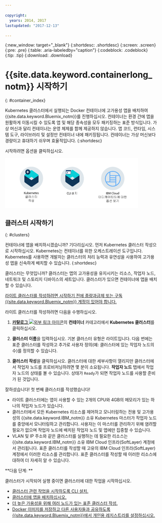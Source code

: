 ```yaml
---

copyright:
  years: 2014, 2017
lastupdated: "2017-12-13"

---
```


{:new_window: target="_blank"}
{:shortdesc: .shortdesc}
{:screen: .screen}
{:pre: .pre}
{:table: .aria-labeledby="caption"}
{:codeblock: .codeblock}
{:tip: .tip}
{:download: .download}


# {{site.data.keyword.containerlong_notm}} 시작하기
{: #container_index}

Kubernetes 클러스터에서 실행되는 Docker 컨테이너에 고가용성 앱을 배치하여 {{site.data.keyword.Bluemix_notm}}를 진행하십시오. 컨테이너는 환경 간에 앱을 원활하게 이동시킬 수 있도록 앱 및 해당 종속성을 모두 패키징하는 표준 방식입니다. 가상 머신과 달리 컨테이너는 운영 체제를 함께 제공하지 않습니다.
앱 코드, 런타임, 시스템 도구, 라이브러리 및 설정만 컨테이너 내에 패키징됩니다. 컨테이너는 가상 머신보다 경량이고 휴대하기 쉬우며 효율적입니다.
{:shortdesc}


시작하려면 옵션을 클릭하십시오. 

<img usemap="#home_map" border="0" class="image" id="image_ztx_crb_f1b" src="images/cs_public_dedicated_options.png" width="440" alt="{{site.data.keyword.containershort_notm}}를 빠르게 시작하려면 아이콘을 클릭하십시오. {{site.data.keyword.Bluemix_dedicated_notm}}에서 이 아이콘을 클릭하면 옵션이 표시됩니다. " style="width:440px;" />
<map name="home_map" id="home_map">
<area href="#clusters" alt="{{site.data.keyword.Bluemix_notm}}에서 Kubernetes 클러스터 시작하기" title="{{site.data.keyword.Bluemix_notm}}에서 Kubernetes 클러스터 시작하기" shape="rect" coords="-7, -8, 108, 211" />
<area href="cs_cli_install.html" alt="CLI를 설치하십시오." title="CLI를 설치하십시오." shape="rect" coords="155, -1, 289, 210" />
<area href="cs_dedicated.html#dedicated_environment" alt="{{site.data.keyword.Bluemix_dedicated_notm}} 클라우드 환경" title="{{site.data.keyword.Bluemix_notm}} 클라우드 환경" shape="rect" coords="326, -10, 448, 218" />
</map>


## 클러스터 시작하기
{: #clusters}

컨테이너에 앱을 배치하시겠습니까? 기다리십시오. 먼저 Kubernetes 클러스터 작성으로 시작하십시오. Kubernetes는 컨테이너를 위한 오케스트레이션 도구입니다. Kubernetes를 사용하면 개발자는 클러스터의 처리 능력과 유연성을 사용하여 고가용성 앱을 신속하게 배치할 수 있습니다.
{:shortdesc}

클러스터는 무엇입니까? 클러스터는 앱의 고가용성을 유지시키는 리소스, 작업자 노드, 네트워크 및 스토리지 디바이스의 세트입니다. 클러스터가 있으면 컨테이너에 앱을 배치할 수 있습니다.

[라이트 클러스터를 작성하려면 시작하기 전에 종량과금제 또는 구독 {{site.data.keyword.Bluemix_notm}} 계정이 있어야 합니다. ](https://console.bluemix.net/registration/)


라이트 클러스터를 작성하려면 다음을 수행하십시오. 

1.  [**카탈로그** ![외부 링크 아이콘](../icons/launch-glyph.svg "외부 링크 아이콘")](https://console.bluemix.net/catalog/?category=containers)의 **컨테이너** 카테고리에서 **Kubernetes 클러스터**를 클릭하십시오.

2.  **클러스터 이름**을 입력하십시오. 기본 클러스터 유형은 라이트입니다. 다음 번에는 표준 클러스터를 작성하고 추가로 사용자 정의(예: 클러스터에 있는 작업자 노드의 수)를 정의할 수 있습니다. 

3.  **클러스터 작성**을 클릭하십시오. 클러스터에 대한 세부사항이 열리지만 클러스터에서 작업자 노드를 프로비저닝하려면 몇 분이 소요됩니다. **작업자 노드** 탭에서 작업자 노드의 상태를 볼 수 있습니다. 상태가 `Ready`가 되면 작업자 노드를 사용할 준비가 된 것입니다. 

잘하셨습니다! 첫 번째 클러스터를 작성했습니다! 

*   라이트 클러스터에는 앱이 사용할 수 있는 2개의 CPU와 4GB의 메모리가 있는 하나의 작업자 노드가 있습니다. 
*   클러스터에서 모든 Kubernetes 리소스를 제어하고 모니터링하는 전용 및 고가용성의 {{site.data.keyword.IBM_notm}} 소유 Kubernetes 마스터가 작업자 노드를 중앙에서 모니터링하고 관리합니다. 사용자는 이 마스터를 관리하기 위해 염려할 필요가 없으며 작업자 노드에 배치된 작업자 노드 및 앱에만 집중할 수 있습니다. 
*   VLAN 및 IP 주소와 같은 클러스터를 실행하는 데 필요한 리소스는 {{site.data.keyword.IBM_notm}} 소유 IBM Cloud 인프라(SoftLayer) 계정에서 관리됩니다. 표준 클러스터를 작성할 때 고유의 IBM Cloud 인프라(SoftLayer) 계정에서 이러한 리소스를 관리합니다. 표준 클러스터를 작성할 때 이러한 리소스에 대하여 더 자세히 알 수 있습니다. 


**다음 단계: **

클러스터가 시작되어 실행 중이면 클러스터에 대한 작업을 시작하십시오.

* [클러스터 관련 작업을 시작하도록 CLI 설치.](cs_cli_install.html#cs_cli_install)
* [클러스터에 앱을 배치하십시오. ](cs_apps.html#cs_apps_cli)
* [더 높은 가용성을 위해 여러 노드가 있는 표준 클러스터 작성.](cs_cluster.html#cs_cluster_ui)
* [Docker 이미지를 저장하고 다른 사용자들과 공유하도록 {{site.data.keyword.Bluemix_notm}}에서 개인용 레지스트리를 설정하십시오.](/docs/services/Registry/index.html)
